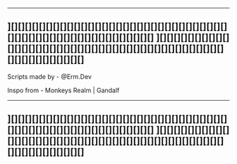 
---------------------------------------------------------------------------------------------------------
][][][][][][][][][][][][][][][][][][][][][][][][][][][][][][][][][][][][][][][][][][][][][][][][][][][][]
][][][][][][][][][][][][][][][][][][][][][][][][][][][][][][][][][][][][][][][][][][][][][][][][][][][][]
---------------------------------------------------------------------------------------------------------

Scripts made by - @Erm.Dev

Inspo from - Monkeys Realm | Gandalf

---------------------------------------------------------------------------------------------------------
][][][][][][][][][][][][][][][][][][][][][][][][][][][][][][][][][][][][][][][][][][][][][][][][][][][][]
][][][][][][][][][][][][][][][][][][][][][][][][][][][][][][][][][][][][][][][][][][][][][][][][][][][][]
---------------------------------------------------------------------------------------------------------
